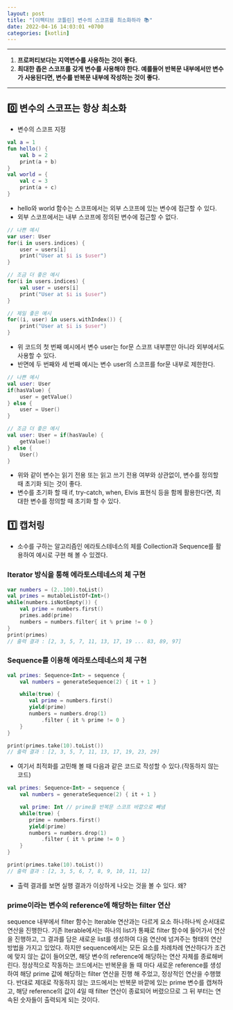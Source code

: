 ```yaml
---
layout: post
title: "[이펙티브 코틀린] 변수의 스코프를 최소화하라 📚"
date: 2022-04-16 14:03:01 +0700
categories: [kotlin]
---
```


---
 1. **프로퍼티보다는 지역변수를 사용하는 것이 좋다.**
 2. **최대한 좁은 스코프를 갖게 변수를 사용해야 한다. 예를들어 반복문 내부에서만 변수가 사용된다면, 변수를 반복문 내부에 작성하는 것이 좋다.**
---

## 0️⃣ 변수의 스코프는 항상 최소화
 - 변수의 스코프 지정
 ```kotlin
 val a = 1
 fun hello() {
     val b = 2
     print(a + b)
 }
 val world = {
     val c = 3
     print(a + c)
 }
 ```
 - hello와 world 함수는 스코프에서는 외부 스코프에 있는 변수에 접근할 수 있다.
 - 외부 스코프에서는 내부 스코프에 정의된 변수에 접근할 수 없다.

 ```kotlin
 // 나쁜 예시
 var user: User
 for(i in users.indices) {
     user = users[i]
     print("User at $i is $user")
 }
 
 // 조금 더 좋은 예시
 for(i in users.indices) {
     val user = users[i]
     print("User at $i is $user")
 }

 // 제일 좋은 예시
 for((i, user) in users.withIndex()) {
     print("User at $i is $user")
 }
 ```
 - 위 코드의 첫 번째 예시에서 변수 user는 for문 스코프 내부뿐만 아니라 외부에서도 사용할 수 있다.
 - 반면에 두 번째와 세 번째 예시는 변수 user의 스코프를 for문 내부로 제한한다.

 ```kotlin
 // 나쁜 예시
 val user: User
 if(hasValue) {
     user = getValue()
 } else {
     user = User()
 }
 
 // 조금 더 좋은 예시
 val user: User = if(hasVaule) {
     getValue()
 } else {
     User()
 }
 ```
 - 위와 같이 변수는 읽기 전용 또는 읽고 쓰기 전용 여부와 상관없이, 변수를 정의할 때 초기화 되는 것이 좋다.
 - 변수를 초기화 할 때 if, try-catch, when, Elvis 표현식 등을 함께 활용한다면, 최대한 변수를 정의할 때 초기화 할 수 있다.

## 1️⃣ 캡처링
 - 소수를 구하는 알고리즘인 에라토스테네스의 체를 Collection과 Sequence를 활용하여 예시로 구현 해 볼 수 있겠다.

 ### Iterator 방식을 통해 에라토스테네스의 체 구현
 ```kotlin
 var numbers = (2..100).toList()
 val primes = mutableListOf<Int>()
 while(numbers.isNotEmpty()) {
     val prime = numbers.first()
     primes.add(prime)
     numbers = numbers.filter{ it % prime != 0 }
 }
 print(primes)
 // 출력 결과 : [2, 3, 5, 7, 11, 13, 17, 19 ... 83, 89, 97]
 ```

 ### Sequence를 이용해 에라토스테네스의 체 구현
 ```kotlin
 val primes: Sequence<Int> = sequence {
     val numbers = generateSequence(2) { it + 1 }

     while(true) {
        val prime = numbers.first()
        yield(prime)
        numbers = numbers.drop(1)
            .filter { it % prime != 0 }
     }
 }

 print(primes.take(10).toList())
 // 출력 결과 : [2, 3, 5, 7, 11, 13, 17, 19, 23, 29]
 ```
 - 여기서 최적화를 고민해 볼 때 다음과 같은 코드로 작성할 수 있다.(작동하지 않는 코드)
 
 ```kotlin
 val primes: Sequence<Int> = sequence {
     val numbers = generateSequence(2) { it + 1 }

     val prime: Int // prime을 반복문 스코프 바깥으로 빼냄
     while(true) {
        prime = numbers.first()
        yield(prime)
        numbers = numbers.drop(1)
            .filter { it % prime != 0 }
     }
 }

 print(primes.take(10).toList())
 // 출력 결과 : [2, 3, 5, 6, 7, 8, 9, 10, 11, 12]
 ```
 - 출력 결과를 보면 실행 결과가 이상하게 나오는 것을 볼 수 있다. 왜?

 ### prime이라는 변수의 reference에 해당하는 filter 연산
 sequence 내부에서 filter 함수는 Iterable 연산과는 다르게 요소 하나하나씩 순서대로 연산을 진행한다.
 기존 Iterable에서는 하나의 list가 통째로 filter 함수에 들어가서 연산을 진행하고, 그 결과를 담은 새로운 list를 생성하여 다음 연산에 넘겨주는 형태의 연산 방법을 가지고 있었다.
 하지만 sequence에서는 모든 요소를 차례차례 연산하다가 조건에 맞지 않는 값이 들어오면, 해당 변수의 reference에 해당하는 연산 자체를 종료해버린다.
 정상적으로 작동하는 코드에서는 반복문을 돌 때 마다 새로운 reference를 생성하여 해당 prime 값에 해당하는 filter 연산을 진행 해 주었고, 정상적인 연산을 수행했다.
 반대로 제대로 작동하지 않는 코드에서는 반복문 바깥에 있는 prime 변수를 캡쳐하고, 해당 reference의 값이 4일 때 filter 연산이 종료되어 버렸으므로
 그 뒤 부터는 연속된 숫자들이 출력되게 되는 것이다.